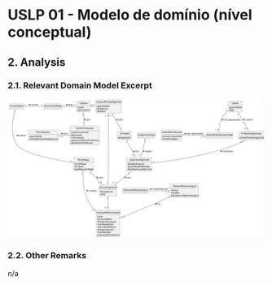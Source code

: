 # USLP 01 -  Modelo de domínio (nível conceptual)

## 2. Analysis

### 2.1. Relevant Domain Model Excerpt 

![Domain Model](svg/lp01-domain-model-.svg)

### 2.2. Other Remarks

n/a